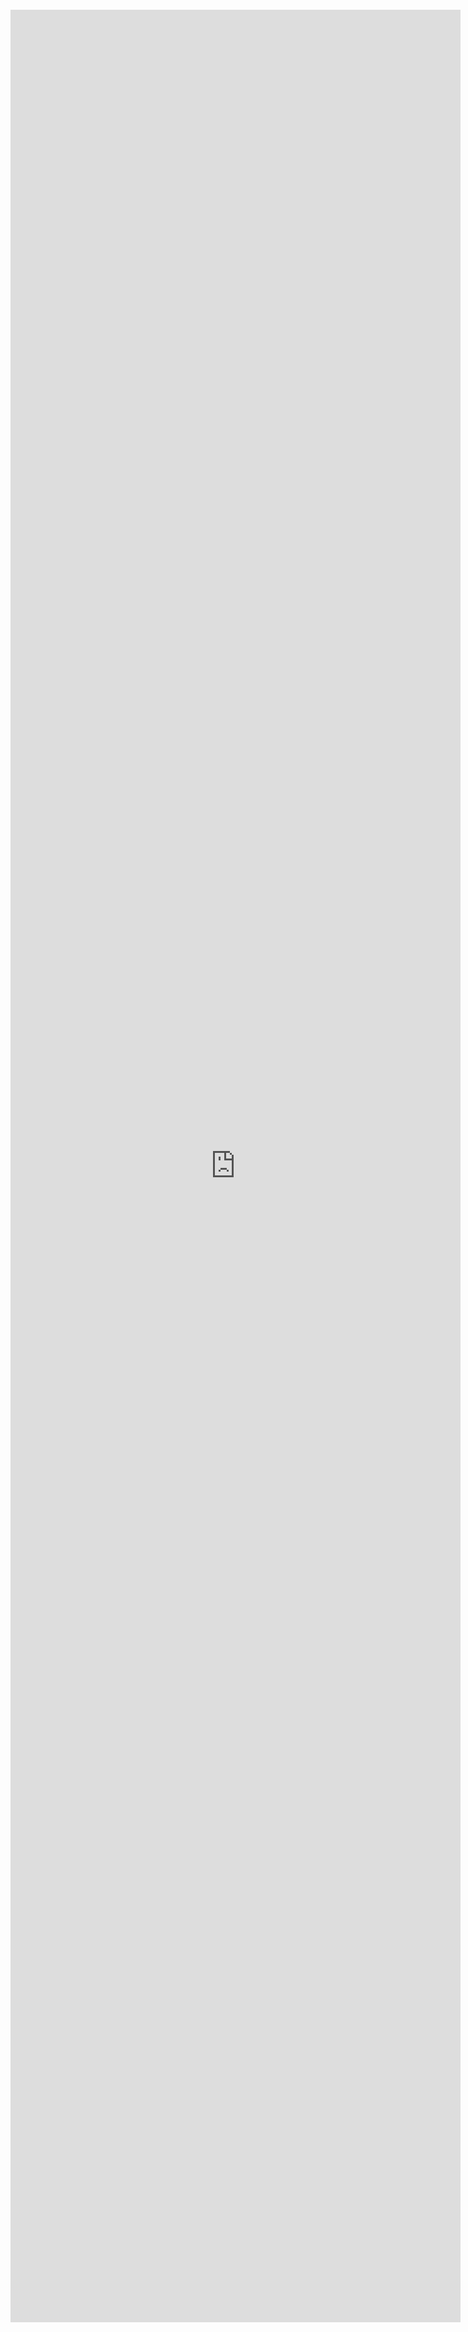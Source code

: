 
<iframe class="interlok-search-iframe" onload="monitorInterlokSearchframeContentHeight(this)" src="https://interlok.adaptris.net/interlok-component-search/index-embeddable.html" frameBorder="0" style="position: fixed; top: 150px; height: calc(100% - 300px); width: 75%; max-width: var(--content-max-width); z-index: 20"/>
